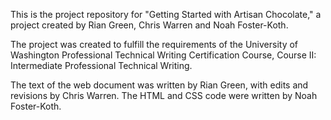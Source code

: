 This is the project repository for "Getting Started with Artisan Chocolate," a project created by Rian Green, Chris Warren and Noah Foster-Koth. 

The project was created to fulfill the requirements of the University of Washington Professional Technical Writing Certification Course, Course II: Intermediate Professional Technical Writing.

The text of the web document was written by Rian Green, with edits and revisions by Chris Warren. The HTML and CSS code were written by Noah Foster-Koth.
